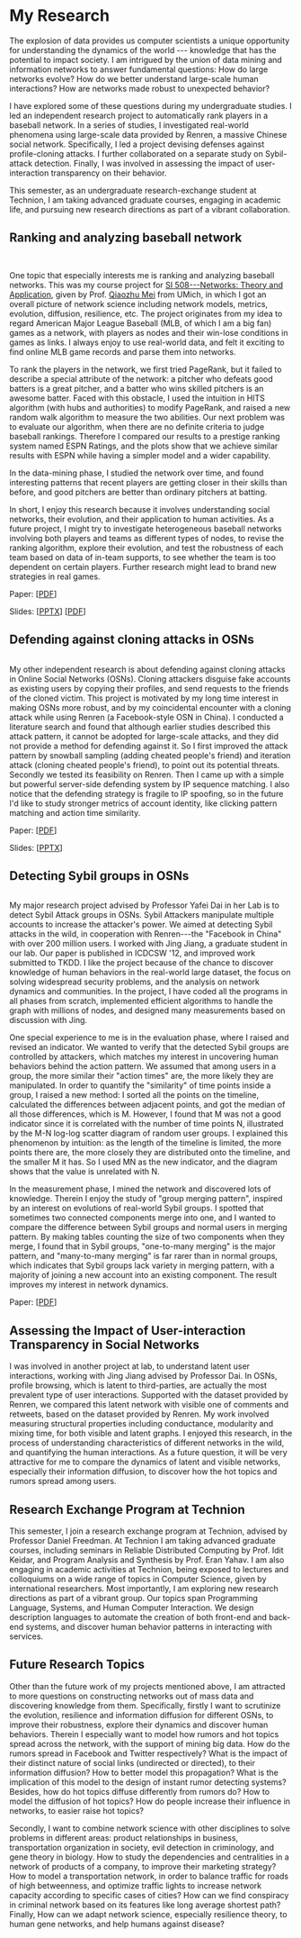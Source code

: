 My Research
====

The explosion of data provides us computer scientists a unique
opportunity for understanding the dynamics of the world --- knowledge
that has the potential to impact society. I am intrigued by the union
of data mining and information networks to answer fundamental
questions: How do large networks evolve? How do we better understand
large-scale human interactions? How are networks made robust to
unexpected behavior?

I have explored some of these questions during my undergraduate
studies. I led an independent research project to automatically rank
players in a baseball network. In a series of studies, I investigated
real-world phenomena using large-scale data provided by Renren, a
massive Chinese social network. Specifically, I led a project devising
defenses against profile-cloning attacks. I further collaborated on a
separate study on Sybil-attack detection. Finally, I was involved in
assessing the impact of user-interaction transparency on their
behavior.

This semester, as an undergraduate research-exchange student at
Technion, I am taking advanced graduate courses, engaging in academic
life, and pursuing new research directions as part of a vibrant
collaboration.

<!-- Independent research -->

Ranking and analyzing baseball network
----
<div class="row-fluid">
<div class="span12">
<div class="span3">
<p><img class="" title="" src="{{ref:images/gamerank_thumb.png}}" /></p>
<p><img class="" title="" src="{{ref:images/mlbi.jpg}}" /></p>
</div>
<div class="span9" markdown=1>

<p>One topic that especially interests me is ranking and analyzing
baseball networks. This was my course project for 
<a href="http://open.umich.edu/education/si/si508/fall2008">SI 508---Networks: Theory and Application</a>, 
given by Prof. <a href="http://www-personal.umich.edu/~qmei/">Qiaozhu Mei</a> from UMich, in
which I got an overall picture of network science including network
models, metrics, evolution, diffusion, resilience, etc. The project
originates from my idea to regard American Major League Baseball (MLB,
of which I am a big fan) games as a network, with players as nodes and
their win-lose conditions in games as links. I always enjoy to use
real-world data, and felt it exciting to find online MLB game records
and parse them into networks.</p> <!-- Many players can pitch as well as
hit, and two indicators as pitching and hitting ability rely on each
other: A pitcher wining over good batters is a good pitcher, and vise
versa. -->

<p>To rank the players in the network, we first tried PageRank, but it
failed to describe a special attribute of the network: a pitcher who
defeats good batters is a great pitcher, and a batter who wins skilled
pitchers is an awesome batter. Faced with this obstacle, I used the
intuition in HITS algorithm (with hubs and authorities) to modify
PageRank, and raised a new random walk algorithm to measure the two
abilities. Our next problem was to evaluate our algorithm, when there
are no definite criteria to judge baseball rankings. Therefore I
compared our results to a prestige ranking system named ESPN Ratings,
and the plots show that we achieve similar results with ESPN while
having a simpler model and a wider capability.</p> <!-- First, I plotted
figures to demonstrate that our algorithm achieves similar results with
ESPN, with a simpler model and a wider capability. --><!-- and plotted
figures with Matplotlib comparing their differences. --> <!-- Second, I
used the intuition that for a good ranking system, players with higher
ranks should have higher probability to win in games. With this
assumption, I visualized the win rate for pitchers toward batters at
different rank levels, both for our algorithm and ESPN Ratings, to
illustrate that our results are even better. --> 
<p>In the data-mining
phase, I studied the network over time, and found <!-- from the degree
distribution of the baseball network in different years, --> interesting 
patterns that recent players are getting closer in their skills than before, 
and good pitchers are better than ordinary pitchers at batting.</p>

<p>In short, I enjoy this research because it involves understanding
social networks, their evolution, and their application to human
activities. 
As a future project, I might try to investigate
heterogeneous baseball networks involving both players and teams as
different types of nodes, to revise the ranking algorithm,
explore their evolution,
and test the robustness of each team based on data of in-team 
supports, to see whether the team is too dependent on certain players. 
Further research might lead to brand new strategies in real games.</p>

<p>Paper: [<a href="/files/gamerank_zifeishan.pdf">PDF</a>]</p>
<p>Slides: [<a href="/files/gamerank_slides_zifei.pptx">PPTX</a>] [<a href="/files/gamerank_slides_zifei.pdf">PDF</a>]</p>

</div>
</div>
</div>


Defending against cloning attacks in OSNs
----
<div class="row-fluid">
<div class="span12">
<div class="span3">
<img class="" title="" src="{{ref:images/cloning_thumb.png}}" />
</div>
<div class="span9" markdown=1>

<p>My other independent research is about defending against cloning
attacks in Online Social Networks (OSNs). Cloning attackers disguise
fake accounts as existing users by copying
their profiles, and send requests to the friends of the cloned victim.
This project is motivated by my long time interest in making OSNs more
robust, and by my coincidental encounter with a cloning attack while
using Renren (a Facebook-style OSN in China).  I conducted a
literature search and found that although earlier studies described
this attack pattern, it cannot be adopted for large-scale attacks, and
they did not provide a method for defending against it. So I first
improved the attack pattern by snowball sampling (adding cheated
people's friend) and iteration attack (cloning cheated people's
friend), to point out its potential threats. Secondly we tested
its feasibility on Renren. Then I came up with a simple but
powerful server-side defending system by IP sequence matching. I also
notice that the defending strategy is fragile to IP spoofing, so in the
future I'd like to study stronger metrics of account identity, like
clicking pattern matching and action time similarity.</p>

<p>Paper: [<a href="/files/cloning_camera_ready.pdf">PDF</a>]</p>
<p>Slides: [<a href="/files/cloning_slides_zifei.pptx">PPTX</a>]</p>

</div>
</div>
</div>



Detecting Sybil groups in OSNs
----

<div class="row-fluid">
<div class="span12">
<div class="span3">
<img class="" title="" src="{{ref:images/sybil_thumb.png}}" />
</div>
<div class="span9" markdown=1>

<p>My major research project advised by Professor Yafei Dai in her Lab
is to detect Sybil Attack groups in OSNs. Sybil Attackers manipulate
multiple accounts to increase the attacker's power. We aimed at
detecting Sybil attacks in the wild, in cooperation with Renren---the
"Facebook in China" with over 200 million users. I worked with Jing
Jiang, a graduate student in our lab. Our paper is published in ICDCSW
'12, and improved work submitted to TKDD. I like the project because of
the chance to discover knowledge of human behaviors in the real-world
large dataset, the focus on solving widespread security problems, and
the analysis on network dynamics and communities. In the project, I
have coded all the programs in all phases from scratch, implemented
efficient algorithms to handle the graph with millions of nodes, and
designed many measurements based on discussion with Jing.</p>

<p>One special experience to me is in the evaluation phase, where I raised
and revised an indicator. We wanted to verify that the detected Sybil
groups are controlled by attackers, which matches my interest in
uncovering human behaviors behind the action pattern. We assumed that
among users in a group, the more similar their "action times" are, the
more likely they are manipulated. In order to quantify the "similarity"
of time points inside a group, I raised a new method: I sorted all the
points on the timeline, calculated the differences between adjacent
points, and got the median of all those differences, which is M.
However, I found that M was not a good indicator since it is
correlated with the number of time points N, illustrated by the
M-N log-log scatter diagram of random user groups. I explained this
phenomenon by intuition: as the length of the timeline is limited, the
more points there are, the more closely they are distributed onto the
timeline, and the smaller M it has. So I used MN as the new
indicator, and the diagram shows that the value is unrelated with N.</p>

<p>In the measurement phase, I mined the network and discovered lots of
knowledge.  Therein I enjoy the study of "group
merging pattern", inspired by an interest on evolutions of real-world
Sybil groups. I spotted that sometimes two connected components merge
into one, and I wanted to compare the difference between Sybil groups
and normal users in merging pattern. By making tables counting the size
of two components when they merge, I found that in Sybil groups,
"one-to-many merging" is the major pattern, and "many-to-many merging"
is far rarer than in normal groups, which indicates that Sybil groups
lack variety in merging pattern, with a majority of joining a new
account into an existing component. The result improves my interest in
network dynamics. </p>

<p>Paper: [<a href="http://ieeexplore.ieee.org/stamp/stamp.jsp?tp=&arnumber=6258146">PDF</a>]</p>
</div></div></div>

Assessing the Impact of User-interaction Transparency in Social Networks
----
I was involved in another project at lab, to understand latent user
interactions, working with Jing Jiang advised by Professor Dai. In
OSNs, profile browsing, which is latent to third-parties, are actually
the most prevalent type of user interactions. Supported with the
dataset provided by Renren, we compared this latent network with
visible one of comments and retweets, based on the dataset provided by
Renren. My work involved measuring structural properties including
conductance, modularity and mixing time, for both visible and latent
graphs. I enjoyed this research, in the process of understanding
characteristics of different networks in the wild, and quantifying the
human interactions. As a future question, it will be very attractive
for me to compare the dynamics of latent and visible networks,
especially their information diffusion, to discover how the hot topics
and rumors spread among users.

<!-- Other research -->

Research Exchange Program at Technion
----
This semester, I join a research exchange program at Technion, advised
by Professor Daniel Freedman. At Technion I am taking advanced graduate
courses, including seminars in Reliable Distributed Computing by Prof.
Idit Keidar, and Program Analysis and Synthesis by Prof. Eran Yahav. I
am also engaging in academic activities at Technion, being exposed to
lectures and colloquiums on a wide range of topics in Computer Science,
given by international researchers. Most importantly, I am exploring
new research directions as part of a vibrant group. Our topics span
Programming Language, Systems, and Human Computer Interaction. We
design description languages to automate the creation of both front-end
and back-end systems, and discover human behavior
patterns in interacting with services. 

Future Research Topics
----
Other than the future work of my projects mentioned above, I am
attracted to more questions on constructing networks out of mass data
and discovering knowledge from them. Specifically, firstly I want to
scrutinize the evolution, resilience and information diffusion for
different OSNs, to improve their robustness, explore their dynamics and
discover human behaviors. Therein I especially want to model how rumors
and hot topics spread across the network, with the support of mining
big data. How do the rumors spread in Facebook and Twitter
respectively? What is the impact of their distinct nature of social
links (undirected or directed), to their information diffusion? How to
better model this propagation? What is the implication of this model to
the design of instant rumor detecting systems? Besides, how do hot
topics diffuse differently from rumors do? How to model the diffusion
of hot topics? How do people increase their influence in networks, to
easier raise hot topics?

Secondly, I want to combine network science with other disciplines to
solve problems in different areas: product relationships in business,
transportation organization in society, evil detection in criminology,
and gene theory in biology. How to study the dependencies and
centralities in a network of products of a company, to improve their
marketing strategy? How to model a transportation network, in order to
balance traffic for roads of high betweenness, and optimize traffic
lights to increase network capacity according to specific cases of
cities? How can we find conspiracy in criminal network based on its
features like long average shortest path? Finally, How can we adapt
network science, especially resilience theory, to human gene networks,
and help humans against disease? <!-- As an example, why gene
duplication has preferential attachment behavior, and how can we
utilize it? Why do decease genes form hubs or structure holes, and how
we detect them? -->

